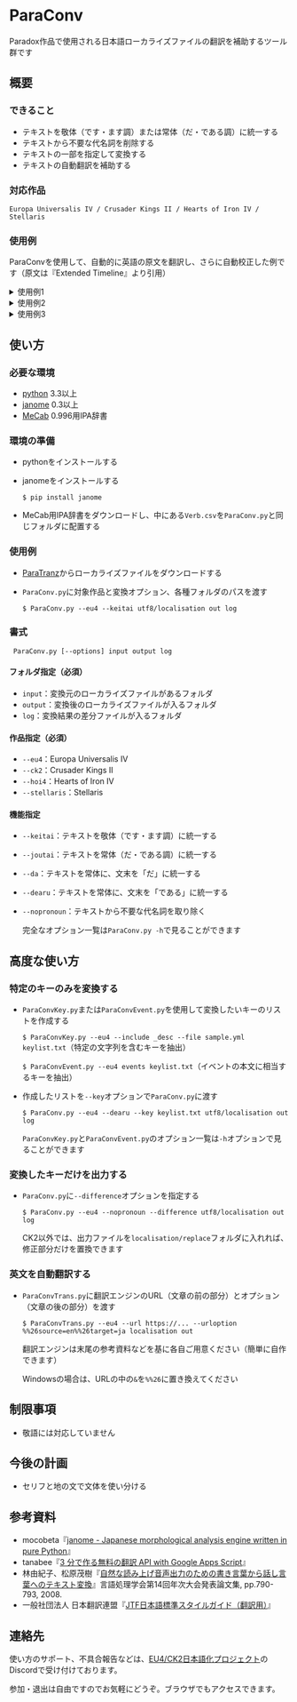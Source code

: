 # ParaConv
Paradox作品で使用される日本語ローカライズファイルの翻訳を補助するツール群です

## 概要

### できること

- テキストを敬体（です・ます調）または常体（だ・である調）に統一する
- テキストから不要な代名詞を削除する
- テキストの一部を指定して変換する
- テキストの自動翻訳を補助する

### 対応作品

    Europa Universalis IV / Crusader Kings II / Hearts of Iron IV / Stellaris

### 使用例

ParaConvを使用して、自動的に英語の原文を翻訳し、さらに自動校正した例です（原文は『Extended Timeline』より引用）

<details><summary>使用例1</summary><div>

>Rainfall is a critical factor to the success of our agriculture. Irrigation will help offset droughts and bring less fertile lands into cultivation.

自動翻訳後
>雨は私たちの農業の成功にとって重要な要素です。灌漑は干ばつを相殺し、より肥沃な土地を耕作に役立てるのに役立ちます。

自動校正後
>雨は農業の成功にとって重要な要素である。灌漑は干ばつを相殺し、より肥沃な土地を耕作に役立てるのに役立つ。

</div></details>

<details><summary>使用例2</summary><div>

>Our astronauts have landed on the moon and have taken their first steps on its surface. Even though we weren't the first to reach the moon, this is a great accomplishment that doesn't go unnoticed by the rest of the world.

自動翻訳後
>私たちの宇宙飛行士は月に着陸し、その表面に彼らの最初の一歩を踏み出しました。私たちが最初に月に到達したわけではありませんでしたが、これは世界の他の人々に気づかれないほどの大きな成果です。

自動校正後
>宇宙飛行士は月に着陸し、その表面にその最初の一歩を踏み出した。最初に月に到達したわけではなかったが、これは世界の他の人々に気づかれないほどの大きな成果だ。

</div></details>

<details><summary>使用例3</summary><div>

>The Druids played a crucial role in Celtic life. Although there is no concrete absolute certainty about their roles and duties in society, there are several sources that point to similar features of this group.

自動翻訳後
>ドルイド人はケルト人の生活に重要な役割を果たしました。社会における彼らの役割と義務について具体的な絶対的な確実性はありませんが、このグループの同様の特徴を示すいくつかの情報源があります。

自動校正後
>ドルイド人はケルト人の生活に重要な役割を果たした。社会におけるその役割と義務について具体的な絶対的な確実性はないが、このグループの同様の特徴を示すいくつかの情報源がある。

</div></details>

## 使い方

### 必要な環境

 - [python](https://www.python.org) 3.3以上
 - [janome](https://mocobeta.github.io/janome/) 0.3以上
 - [MeCab](http://taku910.github.io/mecab/) 0.996用IPA辞書

### 環境の準備

 - pythonをインストールする
 - janomeをインストールする

     `$ pip install janome`

 - MeCab用IPA辞書をダウンロードし、中にある`Verb.csv`を`ParaConv.py`と同じフォルダに配置する

### 使用例

 - [ParaTranz](https://paratranz.cn/projects)からローカライズファイルをダウンロードする
 - `ParaConv.py`に対象作品と変換オプション、各種フォルダのパスを渡す

     `$ ParaConv.py --eu4 --keitai utf8/localisation out log`

### 書式

     ParaConv.py [--options] input output log

#### フォルダ指定（必須）

 - `input`：変換元のローカライズファイルがあるフォルダ
 - `output`：変換後のローカライズファイルが入るフォルダ
 - `log`：変換結果の差分ファイルが入るフォルダ

#### 作品指定（必須）

 - `--eu4`：Europa Universalis IV
 - `--ck2`：Crusader Kings II
 - `--hoi4`：Hearts of Iron IV
 - `--stellaris`：Stellaris

#### 機能指定

 - `--keitai`：テキストを敬体（です・ます調）に統一する
 - `--joutai`：テキストを常体（だ・である調）に統一する
 - `--da`：テキストを常体に、文末を「だ」に統一する
 - `--dearu`：テキストを常体に、文末を「である」に統一する
 - `--nopronoun`：テキストから不要な代名詞を取り除く

    完全なオプション一覧は`ParaConv.py -h`で見ることができます

## 高度な使い方

### 特定のキーのみを変換する

 - `ParaConvKey.py`または`ParaConvEvent.py`を使用して変換したいキーのリストを作成する

     `$ ParaConvKey.py --eu4 --include _desc --file sample.yml keylist.txt`（特定の文字列を含むキーを抽出）

     `$ ParaConvEvent.py --eu4 events keylist.txt`（イベントの本文に相当するキーを抽出）

 - 作成したリストを`--key`オプションで`ParaConv.py`に渡す

     `$ ParaConv.py --eu4 --dearu --key keylist.txt utf8/localisation out log`

    `ParaConvKey.py`と`ParaConvEvent.py`のオプション一覧は`-h`オプションで見ることができます

### 変換したキーだけを出力する

 - `ParaConv.py`に`--difference`オプションを指定する
 
    `$ ParaConv.py --eu4 --nopronoun --difference utf8/localisation out log`
 
    CK2以外では、出力ファイルを`localisation/replace`フォルダに入れれば、修正部分だけを置換できます

### 英文を自動翻訳する

 - `ParaConvTrans.py`に翻訳エンジンのURL（文章の前の部分）とオプション（文章の後の部分）を渡す

    `$ ParaConvTrans.py --eu4 --url https://... --urloption %%26source=en%%26target=ja localisation out`

    翻訳エンジンは末尾の参考資料などを基に各自ご用意ください（簡単に自作できます）

    Windowsの場合は、URLの中の`&`を`%%26`に置き換えてください

## 制限事項

 - 敬語には対応していません

## 今後の計画

 - セリフと地の文で文体を使い分ける

## 参考資料

 - mocobeta『[janome - Japanese morphological analysis engine written in pure Python](https://github.com/mocobeta/janome)』
 - tanabee『[3 分で作る無料の翻訳 API with Google Apps Script](https://qiita.com/tanabee/items/c79c5c28ba0537112922)』
 - 林由紀子、松原茂樹『[自然な読み上げ音声出力のための書き言葉から話し言葉へのテキスト変換](http://slp.itc.nagoya-u.ac.jp/web/papers/2007/hayashi_SLP66.pdf)』言語処理学会第14回年次大会発表論文集, pp.790-793, 2008.
 - 一般社団法人 日本翻訳連盟『[JTF日本語標準スタイルガイド（翻訳用）](https://www.jtf.jp/jp/style_guide/pdf/jtf_style_guide.pdf)』

## 連絡先

使い方のサポート、不具合報告などは、[EU4/CK2日本語化プロジェクト](https://discord.gg/v8YMwr4)のDiscordで受け付けております。

参加・退出は自由ですのでお気軽にどうぞ。ブラウザでもアクセスできます。
